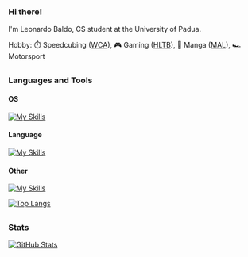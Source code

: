 ### Hi there!
I'm Leonardo Baldo, CS student at the University of Padua.

Hobby: ⏱️ Speedcubing ([WCA](https://www.worldcubeassociation.org/persons/2022BALD01)), 🎮 Gaming ([HLTB](https://howlongtobeat.com/user/Gautama)), 📗 Manga ([MAL](https://myanimelist.net/profile/G4utama)), 🏎️ Motorsport

##
### Languages and Tools
#### OS
[![My Skills](https://skillicons.dev/icons?i=windows,linux,ubuntu)](https://github.com/G4utama)
#### Language
[![My Skills](https://skillicons.dev/icons?i=c,cpp,css,html,js,php,py)](https://github.com/G4utama)
#### Other
[![My Skills](https://skillicons.dev/icons?i=bash,git,latex,matlab,postgres,qt,vscode)](https://github.com/G4utama)

<!-- [![LeetCode](https://img.shields.io/badge/LeetCode-000000?style=for-the-badge&logo=LeetCode&logoColor=#d16c06)](https://leetcode.com/G4utama)
[![LinkedIn](https://img.shields.io/badge/linkedin-%230077B5.svg?style=for-the-badge&logo=linkedin&logoColor=white)](https://www.linkedin.com/in/leonardo-baldo-6a79652bb) -->

[![Top Langs](https://github-readme-stats.vercel.app/api/top-langs/?username=G4utama&layout=compact&theme=transparent&langs_count=10)](https://github.com/G4utama)

##
### Stats
[![GitHub Stats](https://github-readme-stats.vercel.app/api?username=G4utama&show_icons=true&count_private=true&theme=transparent&rank_icon=github)](https://github.com/G4utama)
